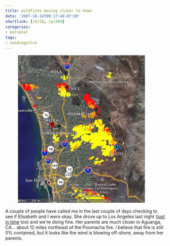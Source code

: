 ```yaml
---
title: wildfires moving closer to home
date: '2007-10-24T09:17:40-07:00'
shortlink: [/b/3Q, /p/204]
categories:
- personal
tags:
- sandiegofire
---
```


<figure class="alignright">
  <img src="wildfire-map.png" width="400" alt="Satellite image of San Diego County, California showing a half dozen
  wildfires">
</figure>

A couple of people have called me in the last couple of days checking to see if Elisabeth and I were okay.  She drove up
to Los Angeles last night ([just in time][] too) and we're doing fine.  Her parents are much closer in Aguanga, CA...
about 12 miles northeast of the Poomacha fire.  I believe that fire is still 0% contained, but it looks
like the wind is blowing off-shore, away from her parents.

[just in time]: http://cbs2.com/local/local_story_297073557.html
